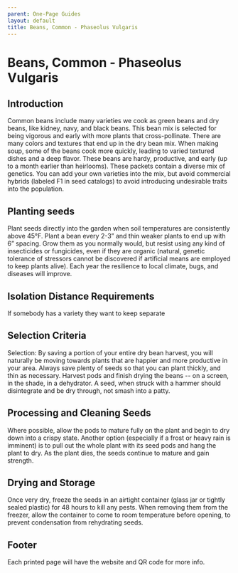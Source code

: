 ```yaml
---
parent: One-Page Guides
layout: default
title: Beans, Common - Phaseolus Vulgaris
---
```


# Beans, Common - Phaseolus Vulgaris

## Introduction
Common beans include many varieties we cook as green beans and dry beans, like kidney, navy, and black beans. This bean mix is selected for being vigorous and early with more plants that cross-pollinate. There are many colors and textures that end up in the dry bean mix. When making soup, some of the beans cook more quickly, leading to varied textured dishes and a deep flavor.  These beans are hardy, productive, and early (up to a month earlier than heirlooms). 
These packets contain a diverse mix of genetics. You can add your own varieties into the mix, but avoid commercial hybrids (labeled F1 in seed catalogs) to avoid introducing undesirable traits into the population. 

## Planting seeds
Plant seeds directly into the garden when soil temperatures are consistently above 45°F. Plant a bean every 2-3” and thin weaker plants to end up with 6” spacing. Grow them as you normally would, but resist using any kind of insecticides or fungicides, even if they are organic (natural, genetic tolerance of stressors cannot be discovered if artificial means are employed to keep plants alive).    Each year the resilience to local climate, bugs, and diseases will improve.   

## Isolation Distance Requirements
If somebody has a variety they want to keep separate

## Selection Criteria
Selection: By saving a portion of your entire dry bean harvest, you will naturally be moving towards plants that are happier and more productive in your area.   Always save plenty of seeds so that you can plant thickly, and thin as necessary. 
Harvest pods and finish drying the beans -- on a screen, in the shade, in a dehydrator. A seed, when struck with a hammer should disintegrate and be dry through, not smash into a patty.   

## Processing and Cleaning Seeds
Where possible, allow the pods to mature fully on the plant and begin to dry down into a crispy state.   Another option (especially if a frost or heavy rain is imminent) is to pull out the whole plant with its seed pods and hang the plant to dry. As the plant dies, the seeds continue to mature and gain strength.

## Drying and Storage
Once very dry, freeze the seeds in an airtight container (glass jar or tightly sealed plastic) for 48 hours to kill any pests. When removing them from the freezer, allow the container to come to room temperature before opening, to prevent condensation from rehydrating seeds.

## Footer
Each printed page will have the website and QR code for more info. 
